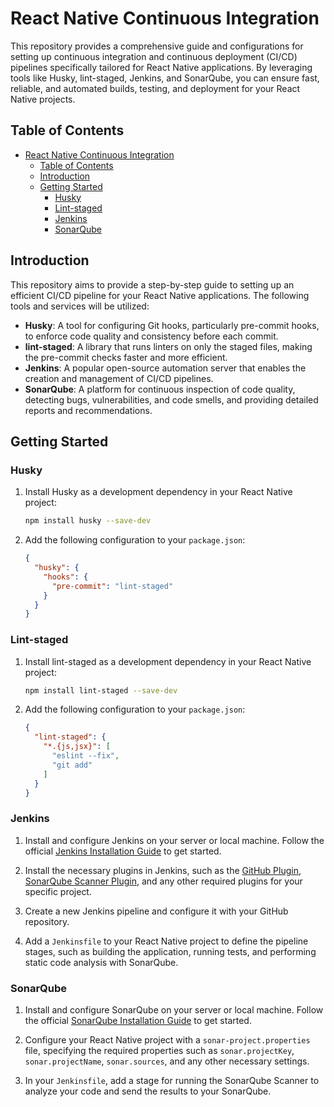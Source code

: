 # React Native Continuous Integration

This repository provides a comprehensive guide and configurations for setting up continuous integration and continuous deployment (CI/CD) pipelines specifically tailored for React Native applications. By leveraging tools like Husky, lint-staged, Jenkins, and SonarQube, you can ensure fast, reliable, and automated builds, testing, and deployment for your React Native projects.

## Table of Contents

- [React Native Continuous Integration](#react-native-continuous-integration)
  - [Table of Contents](#table-of-contents)
  - [Introduction](#introduction)
  - [Getting Started](#getting-started)
    - [Husky](#husky)
    - [Lint-staged](#lint-staged)
    - [Jenkins](#jenkins)
    - [SonarQube](#sonarqube)

## Introduction

This repository aims to provide a step-by-step guide to setting up an efficient CI/CD pipeline for your React Native applications. The following tools and services will be utilized:

- **Husky**: A tool for configuring Git hooks, particularly pre-commit hooks, to enforce code quality and consistency before each commit.
- **lint-staged**: A library that runs linters on only the staged files, making the pre-commit checks faster and more efficient.
- **Jenkins**: A popular open-source automation server that enables the creation and management of CI/CD pipelines.
- **SonarQube**: A platform for continuous inspection of code quality, detecting bugs, vulnerabilities, and code smells, and providing detailed reports and recommendations.

## Getting Started

### Husky

1. Install Husky as a development dependency in your React Native project:

   ```bash
   npm install husky --save-dev
   ```

2. Add the following configuration to your `package.json`:

   ```json
   {
     "husky": {
       "hooks": {
         "pre-commit": "lint-staged"
       }
     }
   }
   ```

### Lint-staged

1. Install lint-staged as a development dependency in your React Native project:

   ```bash
   npm install lint-staged --save-dev
   ```

2. Add the following configuration to your `package.json`:

   ```json
   {
     "lint-staged": {
       "*.{js,jsx}": [
         "eslint --fix",
         "git add"
       ]
     }
   }
   ```

### Jenkins

1. Install and configure Jenkins on your server or local machine. Follow the official [Jenkins Installation Guide](https://www.jenkins.io/doc/book/installing/) to get started.

2. Install the necessary plugins in Jenkins, such as the [GitHub Plugin](https://plugins.jenkins.io/github/), [SonarQube Scanner Plugin](https://plugins.jenkins.io/sonar/), and any other required plugins for your specific project.

3. Create a new Jenkins pipeline and configure it with your GitHub repository.

4. Add a `Jenkinsfile` to your React Native project to define the pipeline stages, such as building the application, running tests, and performing static code analysis with SonarQube.

### SonarQube

1. Install and configure SonarQube on your server or local machine. Follow the official [SonarQube Installation Guide](https://docs.sonarqube.org/latest/setup/install-server/) to get started.

2. Configure your React Native project with a `sonar-project.properties` file, specifying the required properties such as `sonar.projectKey`, `sonar.projectName`, `sonar.sources`, and any other necessary settings.

3. In your `Jenkinsfile`, add a stage for running the SonarQube Scanner to analyze your code and send the results to your SonarQube.
